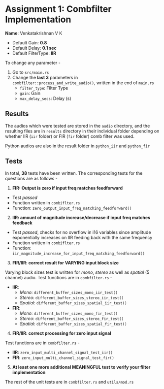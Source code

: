 # Assignment 1: Combfilter Implementation

**Name**: Venkatakrishnan V K

- Default Gain: **0.8**
- Default Delay: **0.1 sec**
- Default FilterType: **IIR**

To change any parameter -
1. Go to `src/main.rs`
2. Change the **last 3** parameters in `combfilter::process_and_write_audio()`, written in the end of `main.rs`
    - `filter_type`: Filter Type
    - `gain`: Gain
    - `max_delay_secs`: Delay (s)

## Results
The audios which were tested are stored in the `audio` directory, and the resulting files are in `results` directory in their individual folder depending on whether IIR (`iir` folder) or FIR (`fir` folder) comb filter was used.

Python audios are also in the result folder in `python_iir` and `python_fir`

## Tests

In total, **38** tests have been written. The corresponding tests for the questions are as follows -
1. **FIR: Output is zero if input freq matches feedforward**
- Test *passed*
- Function written in `combiflter.rs`
- Function: `zero_output_input_freq_matching_feedforward()`


2. **IIR: amount of magnitude increase/decrease if input freq matches feedback**
- Test *passed*, checks for no overflow in i16 variables since amplitude exponentially increases on IIR feeding back with the same frequency
- Function written in `combiflter.rs`
- Function: `iir_magnitude_increase_for_input_freq_matching_feedforward()`


3. **FIR/IIR: correct result for VARYING input block size**

Varying block sizes test is written for *mono*, *stereo* as well as *spatial* (5 channel) audio. Test functions are in `combfilter.rs` -
- **IIR**: 
    - *Mono*: `different_buffer_sizes_mono_iir_test()`
    - *Stereo*: `different_buffer_sizes_stereo_iir_test()`
    - *Spatial*: `different_buffer_sizes_spatial_iir_test()`
- **FIR**: 
    - *Mono*: `different_buffer_sizes_mono_fir_test()`
    - *Stereo*: `different_buffer_sizes_stereo_fir_test()`
    - *Spatial*: `different_buffer_sizes_spatial_fir_test()`

4. **FIR/IIR: correct processing for zero input signal**

Test functions are in `combfilter.rs` -
- **IIR**: `zero_input_multi_channel_signal_test_iir()`
- **FIR**: `zero_input_multi_channel_signal_test_fir()`

5. **At least one more additional MEANINGFUL test to verify your filter implementation**

The rest of the unit tests are in `combfilter.rs` and `utils/mod.rs`